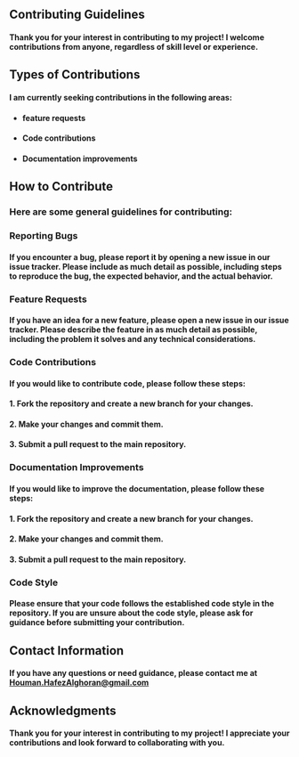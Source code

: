 ## **Contributing Guidelines**


#### Thank you for your interest in contributing to my project! I welcome contributions from anyone, regardless of skill level or experience.


## **Types of Contributions**

#### I am currently seeking contributions in the following areas:


- ####  feature requests
- ####  Code contributions
- ####  Documentation improvements


## **How to Contribute**

### Here are some general guidelines for contributing:

### **Reporting Bugs**

#### If you encounter a bug, please report it by opening a new issue in our issue tracker. Please include as much detail as possible, including steps to reproduce the bug, the expected behavior, and the actual behavior.

### **Feature Requests**

#### If you have an idea for a new feature, please open a new issue in our issue tracker. Please describe the feature in as much detail as possible, including the problem it solves and any technical considerations.

### **Code Contributions**

#### If you would like to contribute code, please follow these steps:

 #### 1.  Fork the repository and create a new branch for your changes.
 #### 2. Make your changes and commit them.
 #### 3. Submit a pull request to the main repository.

### Documentation Improvements

#### If you would like to improve the documentation, please follow these steps:

 #### 1.  Fork the repository and create a new branch for your changes.
 #### 2. Make your changes and commit them.
 #### 3. Submit a pull request to the main repository.

### **Code Style**

#### Please ensure that your code follows the established code style in the repository. If you are unsure about the code style, please ask for guidance before submitting your contribution.

## **Contact Information**

#### If you have any questions or need guidance, please contact me at Houman.HafezAlghoran@gmail.com

## **Acknowledgments**

#### Thank you for your interest in contributing to my project! I appreciate your contributions and look forward to collaborating with you.
